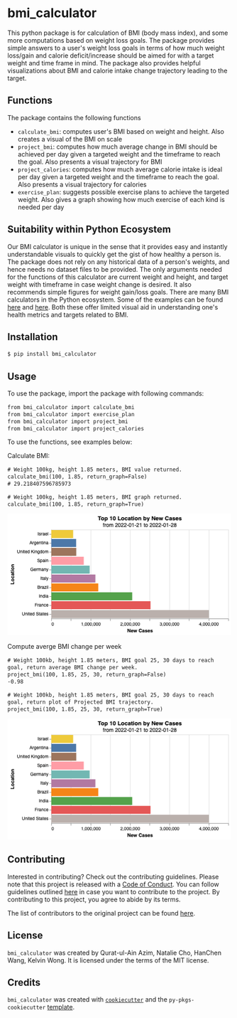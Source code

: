 # bmi_calculator

This python package is for calculation of BMI (body mass index), and some more computations based on weight loss goals. The package provides simple answers to a user's weight loss goals in terms of how much weight loss/gain and calorie deficit/increase should be aimed for with a target weight and time frame in mind.  The package also provides helpful visualizations about BMI and calorie intake change trajectory leading to the target.

## Functions

The package contains the following functions

- `calculate_bmi`: computes user's BMI based on weight and height. Also creates a visual of the BMI on scale
- `project_bmi`: computes how much average change in BMI should be achieved per day given a targeted weight and the timeframe to reach the goal. Also presents a visual trajectory for BMI
- `project_calories`: computes how much average calorie intake is ideal per day given a targeted weight and the timeframe to reach the goal. Also presents a visual trajectory for calories
- `exercise_plan`: suggests possible exercise plans to achieve the targeted weight. Also gives a graph showing how much exercise of each kind is needed per day

## Suitability within Python Ecosystem

Our BMI calculator is unique in the sense that it provides easy and instantly understandable visuals to quickly get the gist of how healthy a person is. The package does not rely on any historical data of a person's weights, and hence needs no dataset files to be provided. The only arguments needed for the functions of this calculator are current weight and height, and target weight with timeframe in case weight change is desired. It also recommends simple figures for weight gain/loss goals. There are many BMI calculators in the Python ecosystem. Some of the examples can be found [here](https://pypi.org/project/body-mass-index/) and [here](https://pypi.org/project/Py-bmi/). Both these offer limited visual aid in understanding one's health metrics and targets related to BMI.


## Installation

```bash
$ pip install bmi_calculator
```

## Usage

To use the package, import the package with following commands:

```
from bmi_calculator import calculate_bmi
from bmi_calculator import exercise_plan
from bmi_calculator import project_bmi
from bmi_calculator import project_calories
```

To use the functions, see examples below:

Calculate BMI:
```
# Weight 100kg, height 1.85 meters, BMI value returned.
calculate_bmi(100, 1.85, return_graph=False)
# 29.218407596785973
```

```
# Weight 100kg, height 1.85 meters, BMI graph returned.
calculate_bmi(100, 1.85, return_graph=True)
```
![Summary graph](https://github.com/UBC-MDS/covizpy/raw/main/img/plot_summary.png)

Compute averge BMI change per week
```
# Weight 100kb, height 1.85 meters, BMI goal 25, 30 days to reach goal, return average BMI change per week. 
project_bmi(100, 1.85, 25, 30, return_graph=False)
-0.98
```

```
# Weight 100kb, height 1.85 meters, BMI goal 25, 30 days to reach goal, return plot of Projected BMI trajectory. 
project_bmi(100, 1.85, 25, 30, return_graph=True)
```
![Summary graph](https://github.com/UBC-MDS/covizpy/raw/main/img/plot_summary.png)


## Contributing

Interested in contributing? Check out the contributing guidelines. Please note that this project is released with a [Code of Conduct](https://github.com/UBC-MDS/bmi-calculator-python/blob/master/CONDUCT.md). You can follow guidelines outlined [here](https://github.com/UBC-MDS/bmi-calculator-python/blob/master/CONTRIBUTING.md) in case you want to contribute to the project. By contributing to this project, you agree to abide by its terms.

The list of contributors to the original project can be found [here](https://github.com/UBC-MDS/bmi-calculator-python/blob/master/CONTRIBUTORS.md).

## License

`bmi_calculator` was created by Qurat-ul-Ain Azim, Natalie Cho, HanChen Wang, Kelvin Wong. It is licensed under the terms of the MIT license.

## Credits

`bmi_calculator` was created with [`cookiecutter`](https://cookiecutter.readthedocs.io/en/latest/) and the `py-pkgs-cookiecutter` [template](https://github.com/py-pkgs/py-pkgs-cookiecutter).
